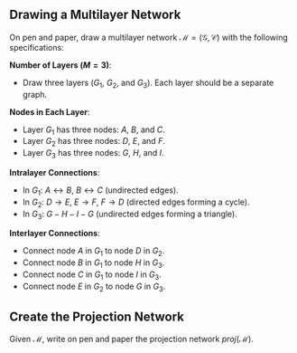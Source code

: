 ## Drawing a Multilayer Network

On pen and paper, draw a multilayer network $\mathcal{M} = (\mathcal{G}, \mathcal{C})$ with the following specifications:

**Number of Layers ($M = 3$)**:
- Draw three layers ($G_1$, $G_2$, and $G_3$). Each layer should be a separate graph.

**Nodes in Each Layer**:
- Layer $G_1$ has three nodes: $A$, $B$, and $C$.
- Layer $G_2$ has three nodes: $D$, $E$, and $F$.
- Layer $G_3$ has three nodes: $G$, $H$, and $I$.

**Intralayer Connections**:
- In $G_1$: $A \leftrightarrow B$, $B \leftrightarrow C$ (undirected edges).
- In $G_2$: $D \rightarrow E$, $E \rightarrow F$, $F \rightarrow D$ (directed edges forming a cycle).
- In $G_3$: $G - H - I - G$ (undirected edges forming a triangle).

**Interlayer Connections**:
- Connect node $A$ in $G_1$ to node $D$ in $G_2$.
- Connect node $B$ in $G_1$ to node $H$ in $G_3$.
- Connect node $C$ in $G_1$ to node $I$ in $G_3$.
- Connect node $E$ in $G_2$ to node $G$ in $G_3$.

## Create the Projection Network

Given $\mathcal{M}$, write on pen and paper the projection network $proj(\mathcal{M})$.